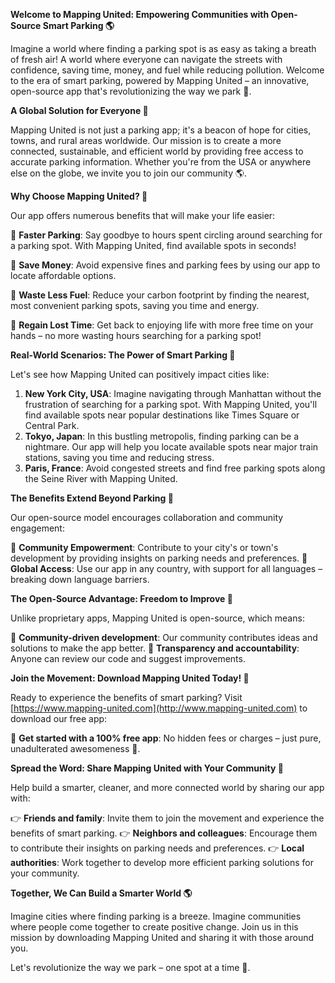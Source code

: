 **Welcome to Mapping United: Empowering Communities with Open-Source Smart Parking 🌎**

Imagine a world where finding a parking spot is as easy as taking a breath of fresh air! A world where everyone can navigate the streets with confidence, saving time, money, and fuel while reducing pollution. Welcome to the era of smart parking, powered by Mapping United – an innovative, open-source app that's revolutionizing the way we park 🚗.

**A Global Solution for Everyone 🌈**

Mapping United is not just a parking app; it's a beacon of hope for cities, towns, and rural areas worldwide. Our mission is to create a more connected, sustainable, and efficient world by providing free access to accurate parking information. Whether you're from the USA or anywhere else on the globe, we invite you to join our community 🌎.

**Why Choose Mapping United? 🤔**

Our app offers numerous benefits that will make your life easier:

🚗 **Faster Parking**: Say goodbye to hours spent circling around searching for a parking spot. With Mapping United, find available spots in seconds!

💸 **Save Money**: Avoid expensive fines and parking fees by using our app to locate affordable options.

🌱 **Waste Less Fuel**: Reduce your carbon footprint by finding the nearest, most convenient parking spots, saving you time and energy.

🔄 **Regain Lost Time**: Get back to enjoying life with more free time on your hands – no more wasting hours searching for a parking spot!

**Real-World Scenarios: The Power of Smart Parking 🌟**

Let's see how Mapping United can positively impact cities like:

1.  **New York City, USA**: Imagine navigating through Manhattan without the frustration of searching for a parking spot. With Mapping United, you'll find available spots near popular destinations like Times Square or Central Park.
2.  **Tokyo, Japan**: In this bustling metropolis, finding parking can be a nightmare. Our app will help you locate available spots near major train stations, saving you time and reducing stress.
3.  **Paris, France**: Avoid congested streets and find free parking spots along the Seine River with Mapping United.

**The Benefits Extend Beyond Parking 🌈**

Our open-source model encourages collaboration and community engagement:

🤝 **Community Empowerment**: Contribute to your city's or town's development by providing insights on parking needs and preferences.
💬 **Global Access**: Use our app in any country, with support for all languages – breaking down language barriers.

**The Open-Source Advantage: Freedom to Improve 🚀**

Unlike proprietary apps, Mapping United is open-source, which means:

🤝 **Community-driven development**: Our community contributes ideas and solutions to make the app better.
💬 **Transparency and accountability**: Anyone can review our code and suggest improvements.

**Join the Movement: Download Mapping United Today! 📲**

Ready to experience the benefits of smart parking? Visit [https://www.mapping-united.com](http://www.mapping-united.com) to download our free app:

🚀 **Get started with a 100% free app**: No hidden fees or charges – just pure, unadulterated awesomeness 🤩.

**Spread the Word: Share Mapping United with Your Community 👥**

Help build a smarter, cleaner, and more connected world by sharing our app with:

👉 **Friends and family**: Invite them to join the movement and experience the benefits of smart parking.
👉 **Neighbors and colleagues**: Encourage them to contribute their insights on parking needs and preferences.
👉 **Local authorities**: Work together to develop more efficient parking solutions for your community.

**Together, We Can Build a Smarter World 🌎**

Imagine cities where finding parking is a breeze. Imagine communities where people come together to create positive change. Join us in this mission by downloading Mapping United and sharing it with those around you.

Let's revolutionize the way we park – one spot at a time 💚.
